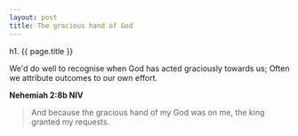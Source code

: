 ```yaml
---
layout: post
title: The gracious hand of God
---
```


h1. {{ page.title }}

We'd do well to recognise when God has acted graciously towards us; Often we attribute outcomes to our own effort.

**Nehemiah 2:8b NIV**
> And because the gracious hand of my God was on me, the king granted my requests. 
